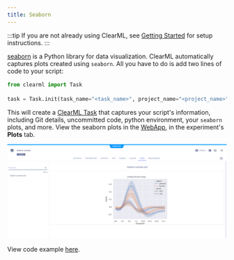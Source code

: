```yaml
---
title: Seaborn
---
```


:::tip
If you are not already using ClearML, see [Getting Started](../getting_started/ds/ds_first_steps.md) for setup 
instructions.
:::

[seaborn](https://seaborn.pydata.org/) is a Python library for data visualization. 
ClearML automatically captures plots created using `seaborn`. All you have to do is add two
lines of code to your script:

```python
from clearml import Task

task = Task.init(task_name="<task_name>", project_name="<project_name>")
```

This will create a [ClearML Task](../fundamentals/task.md) that captures your script's information, including Git details,
uncommitted code, python environment, your `seaborn` plots, and more. View the seaborn plots in the [WebApp](../webapp/webapp_overview.md), 
in the experiment's **Plots** tab.

![Seaborn plot](../img/integrations_seaborn_plots.png)

View code example [here](https://github.com/allegroai/clearml/blob/master/examples/frameworks/matplotlib/matplotlib_example.py). 
